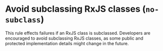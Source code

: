 # Avoid subclassing RxJS classes (`no-subclass`)

This rule effects failures if an RxJS class is subclassed. Developers are encouraged to avoid subclassing RxJS classes, as some public and protected implementation details might change in the future.
